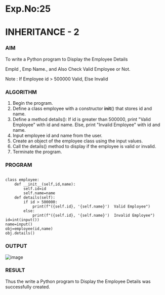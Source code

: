 # Exp.No:25  
# INHERITANCE - 2

### AIM  

To write a Python program to Display the Employee Details

EmpId , Emp Name., and Also Check Valid Employee or Not.

Note : If Employee id > 500000 Valid, Else Invalid

### ALGORITHM

1. Begin the program.
2. Define a class employee with a constructor __init__() that stores id and name.
3. Define a method details():
   If id is greater than 500000, print "Valid Employee" with id and name.
   Else, print "Invalid Employee" with id and name.
4. Input employee id and name from the user.
5. Create an object of the employee class using the input values.
6. Call the details() method to display if the employee is valid or invalid.
7. Terminate the program.

### PROGRAM
```

class employee:
    def __init__(self,id,name):
        self.id=id
        self.name=name
    def details(self):
        if id > 500000:
            print(f"({self.id}, '{self.name}')  Valid Employee")
        else:
            print(f"({self.id}, '{self.name}')  Invalid Employee")
id=int(input())
name=input()
obj=employee(id,name)
obj.details()

```

### OUTPUT  

![image](https://github.com/user-attachments/assets/461b5059-04b1-46e5-b78a-3378cd29e752)

### RESULT

Thus the write a Python program to Display the Employee Details was successfully created.
